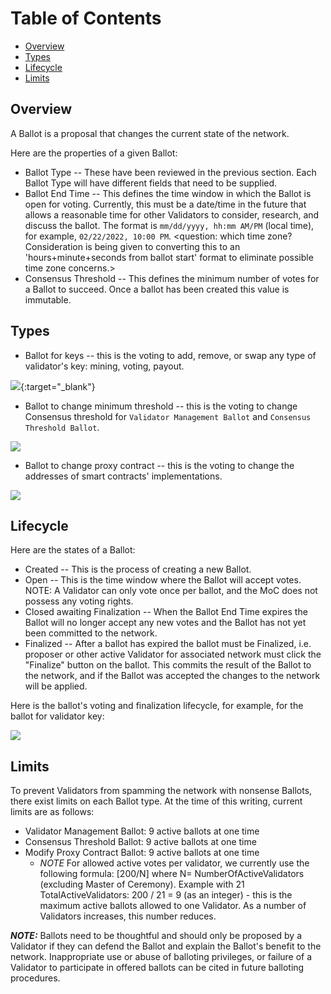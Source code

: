 # Table of Contents
* [Overview](#overview)
* [Types](#types)
* [Lifecycle](#lifecycle)
* [Limits](#limits)

## Overview

A Ballot is a proposal that changes the current state of the network.  

Here are the properties of a given Ballot:
* Ballot Type -- These have been reviewed in the previous section.  Each Ballot Type will have different fields that need to be supplied.
* Ballot End Time -- This defines the time window in which the Ballot is open for voting. Currently, this must be a date/time in the future that allows a reasonable time for other Validators to consider, research, and discuss the ballot.  The format is `mm/dd/yyyy, hh:mm AM/PM` (local time), for example, `02/22/2022, 10:00 PM`.  <question: which time zone?  Consideration is being given to converting this to an 'hours+minute+seconds from ballot start' format to eliminate possible time zone concerns.>
* Consensus Threshold -- This defines the minimum number of votes for a Ballot to succeed.  Once a ballot has been created this value is immutable.


## Types

* Ballot for keys -- this is the voting to add, remove, or swap any type of validator's key: mining, voting, payout.

[//]: # "http://sequencediagram.org/index.html#initialData=C4S2BsFMAIAUHkCC0ByBRAKgdXgJQNLQDi8AamrioigMJoBc0y+aAmtAEKIAy38G0GrjSIMASXgoAUFICGAY2AB7AE7RSPMQBFReKQAdZK0PJCGAdsGJkKVWmmg7YsKQBNZwWQCNZAZxik-GIoRBjwNAAS1ERoLKwAyoKSGLiINBhuHt5+MFy8-PHxYakxSSgpaRnunj7+0HHxALLUiDG4ZRXpmTU5cLjwABoJxa0ONMmpXVIqXkoAHtBKAG6Qahrc2rq49ADUO2Lmvp7g4L7QjZCejX4A1gA65mIAtvqqwGdLSqDmAObQN5AAJ4PDAqWSHABmqzOviUTxgCGQEJUcOgIHMYBAsnA-yBeyk602xWgAFoAHzWciUah0RyIZy7HbwfSQQ7QHwnL7QeQqSAeEBKczQQw-SD4hSgJYeGAkKl2WlOFyEnTEgA8JJJlNsNIcisZHGx4C+AHIzjy+aBBdAIaonmizq4QL59OBZIDIK58cqtqSKbLtfY6Qy9jQABZKJT+M4GzlWZTc0Pg0W4wG+fHmL4wKAQqxKCFa6mBvV7ABiIBOZ2AoZg1VkD01wEBLMW+YBgMYT3R6J+AHpPt9e4ZAUoAK7AevQRvNvPQCUC8z0WSuVw93lPZaQHu+ADusn0E9kEKhig9KYnnYxvzP5k1HKNwFN0FZrknIHh+P9hYV9NgvsC4hCMJImiWI2EScZykmDBGQAKhg81pVIL5uxLVR8CBXw4OgAAKB5oHw-CjiMYAMDfSAABo8IIp9zFcUj4UooVqMPY9gA9dDAUY6jZyPSAT1cDiMCbCiqIIi9uw4h4AEpxUUEApTY9QgkA8IohCUCEg6KCpAzRSVBAH5Q1zfN-2CUJVJAhotMqRkwz4m5fHoc9fB+AA6fxaNWe1oClcAQBfftuxTGCJ2fV94WgCkiOMcLIAnaK4zIyLuRHFReUsWKJ3MSBt3ZQ0uSdaBtzAUN0WgPzOysFk1k0FU8DuEKQpvHjWNPNtvN0p8XkbA9eP4wThO83z-InEB8yXF9VGgHc92gcSrzbRj5GreQbknRMrGy3L5r+drspWNQvEgVlZ2XD0GouprNTG6A12WbEWzmrsFqBcinsvP5CrnFZLt+5rIFOCiWr4tiBKBaAAEIAF53qCttRvzO7fMWNQZv0N6qw8YH+JTbzvri8xwRfMBvN5B7AqvKah1HKx4ca36YK9ZTzOA9SrIgzoMHJWB+iGIo8FGaz0kYPY4NFYAON8a5CdFFRsKkt7xZje9fHiZQwVFeW4NkyVpT6QZhgF0oOe0nmDf5koxgmSpyVMlTWZidnreFvY2yl8FZFlt67y+NXVE9mB5EFYAwUUM4Jt5Xwo3xVw+TkhSEV5w3LaFjI7ZZtTHbA1PyQaZoqDaVPYMap0kIHRB48gbCKZ+DipO1nY5HjvW85aQuTcqKRW4Ligc7JdOgMzjTwOd6C9kKmvcfxlHoF0pmAIzyzs479Jc7A-PRnaFex52MXLkaZ6fg4QEy4koFsKeFz3OfVZ68Zxvu83vuB4stnl9Hxkdtxmcu1ADxVHnmZQeS9NLbzXgkDe7cP6i3po1cWB8PocQiE6dWgIL6Hzrg3Lu68269zAf3ZmwC36gOgTsL+7UZwsRBqeb0xJkSolKkcVQgJAH2yHk7SCNsySPygZwl2u9YGXSdAg7sFdJRVx2pg++2CIG4K3qPW2hDX5ZxIXwnehVyHg0oX1UG6hao+mnlNOejcX4O2Hn3HheDSFwQZg1UuyFfhiPklXGudc3pOlgG6GmTiVjoMQUCO++JLHyLUYoheRCVEjzUYwQqewa49mpmOb+40dE0P0cSQxahjEyFjt9FuOCe4hM5gSJRZiOGc3JHkPgGBCgjGNh-aAMDLpK3ysAbgb4wCwFWLQvAWtpF5MUlUgoFtBbbxKeE5R5jt7qiGTUkZ9Tol7HkKldKVgKok2qnojYdV2hQweAAJgAAyHOgD2ScXwHrmBHE8I6agZw9NwGmExpT2Hv1CWSWZtSjZW2iY0gRLTYwYFDJHcM4BXB9NYYvYhUTOYzJ4NUr5Kdt6MmWWlVkVgLzrRBUoMF1oprtR9nGYSMc4660GfC4ZdSfnFNMa81RFSySfnlLqH8jJ4gjnkPISAUdbrcteIcMUjdcnN0UrSkBMLtJMp1EGX85ItlEjwLZMmujCWzn0CyIwZwrRVizCgklAyZQ2C-Cy5wMggA"
    [![](https://github.com/poanetwork/wiki/raw/master/assets/imgs/dapps-schemes/governance_keys_ballot_creation_scheme.png)](https://github.com/poanetwork/wiki/raw/master/assets/imgs/dapps-schemes/governance_keys_ballot_creation_scheme.png){:target="_blank"}


* Ballot to change minimum threshold -- this is the voting to change Consensus threshold for `Validator Management Ballot` and `Consensus Threshold Ballot`.

[//]: # "http://sequencediagram.org/index.html#initialData=C4S2BsFMAIAUHkCC0ByBRAKgdXgJQNLQDi8AamrioigMJoBc0yAsgJIrQYASuaAyl3gAZACLQAQoiFD4GaDV6IMreCgBQagIYBjYAHsATtFKbwIACab9BtQAdNB0NpD2AdsGJ6AbpAOvNrtowIpq2tmqWwJoARpoAzjCkeqCuAOYYejQAFgGpzCCuGFkGkHFZeuDm8nruBjrAEVYx8TDipuDJcXzWmqkwNDXAdbqNUbEJ0PiQAJ5xzAG9vtW19aPNE7AGegAe092Gi8tDq2oG0TvQ3ksmZpGGjKyucVHg4HHQzJBR83EA1gA6rlYAFtbIZgO8vMkCqloL8ZoCMHUngAzXzvOJ6YEwBDIFFbYHQApgECmOEzNQ3CxWQzQAC0AD5PD4-AEgtAQmFGPBbJAntBYq9ktBtCUrCAatB7H0tLoQF4rDAiFdWYFgqFwlS7kYADx0unM3z+NUcjWMNpC4AAcneosg4slKMMhJA73Mrts4E000g5kppmp1npTOVLON7M5tkY2T0egS7wtHQ8+hFOTSMGBBWgwGKpXKlTUrmSMCgKI8ehRhtVEbNADEQK93jmYJFNICDbYtmCElUFeAAK6QdsC9rJG3QPlVUDYtSho1s9VhYNJFLpTJpvIFIolMoVKoDFa6RgAKmPdsVieSGWyuUg27ze9P0AAFIDoO-388HMAMCBsQAaN8P3fSdfwAoDgM7PRu19G5B0BABKWVQAVYBEmhNJrw3fJClzXdKiOYYGiLNDoAMEBUiyctKxXGEsNyHD73w-dBiI+hskgbRfjiehh2BOJUgAOgSVxzCWV1oD7CxJIw2F4WmY9h0nbM-xgJkv0cFTsWHDTk1U6AmW0fsDBKdwtKHVwDVcSAAHcR0tIl3hssAsizMxMw8XkjCk7V-kUxTLKlLs41g0xBwMgBeaAAGZhygmDzDgmAAEIoqMky+WAJK-JygKO2CnskugHUoqg3YmPzcxctyylZPotJGLwyrCPqRlNh2PYej6Fqj2gU8+mAKZZnmfw+gMZ8EP-aABsvCF9jqPoJtPZD5UVOAtl2ebDgPY4Rnazauv6VjWoZWjMPXBityavceuAeh5LmBYxqmwUky27rtGO3R3k0cxzB3eMIntOVUJxDbOoObqdqI2rV3qzdcJ3ZroZOobHtGpYUaPU8-NdM7UkQEHIGfKFVyGhDlvqVbSLRkbFiMLGGlpp7Ma+4BGXx+HGqRm7GcYCTSZhclpmgKmfEuIwSNhuiLoaq6eYIxnGWZjGGbZ+h+q+HCYXEaZ8aG59+KEkSxIMCnjzUFX6dujm6tlhGKt59XoEzVwhfky5K2JUAaRsMSxbWq2xtu6XzpvOXEYfRW2cZWaukO26T38vyZtHYAhD-MBYF8LVfaWi2A9IuP3qOw8Gk5+3uajliy71YuE75kVjNMjx3LAKUlh833oAiwEACYAAYB+gAB6bNkjJVx+2BaIlgrSSA21OJQ7XcOHeu6Oy9jtP48h0vdruvrk-81PLUdyp85Xrn5er26653kvE6bjKzNe4UcwVv0K7XqvmJthl657yfjjY+Kcvj7WmOfcwl9v7YRvn-Rm99LS7wWvvNiz8W5BQ6tmDeVRe6uGfPoF40Ap4zznpWLu1h3hjz7ghaAABqaAABGIGhdWgPwbmzK+ld4HIxjgyOc1ZFxRmgHwfs2gghxHeDuMETxICsJBmtWBl1I4IK4YI8MwjgzGEXr7aMYo0JVDfh4DU9oDDvElM2aAZhngKJQmtDRC5TRhA0EAA"
    ![](https://github.com/poanetwork/wiki/raw/master/assets/imgs/dapps-schemes/governance_min_threshold_ballot_creation_scheme.png)


* Ballot to change proxy contract -- this is the voting to change the addresses of smart contracts' implementations.

[//]: # "http://sequencediagram.org/index.html#initialData=C4S2BsFMAIAUHkCC0ByBRAKgdXgJQNLQDi8AamrioigMJoBc0ysu8AGgJrQBCiAMn3gZoNXGkQYAkvBQAoWQEMAxsAD2AJ2ikF4EABMFa9bIAOC9aCUgzAO2DFVAN0jqbCm0pgARBSZOyDYAUAIwUAZxhSVVAbAHMMVRoAC3dY2HVVAA8ATxFVO3VlYADDEPCYbh1waLCAZSMFWJgafOBClRKg0IjofEhssIBZd0aXPIKizrKe9Kzs+o1R8bbJ2XVgrOgnMe1dQI1GSRswoPBwMOhByCDhsIBrAB0bSQBbEw1gC8dokDjoO-6TwwhWOADMXBcwqoXjAEMhQRkXtBfmAQDp-v1ZLt9IYNNAALQAPgczlc7k80B8fkY8BMkGO0FCZ2i0CU6kghhA+WgZiaihUIEchhgRG2ZI83l8-mx+00AB58fiSS43BLKVLGJVmcAAOQXNkc0Dc0EaJEgC56c0mcAKbKQPRYnQ4owE4mi0mqilUkyMZKqVQRC5a6r2NSslJxGAmDI5WQ2aIwKCg+yqUHK8VejUAMRAZwuwCSMECCieSujqneET00AUej07LCYVLrNa7VD2TpzaZIb10Hp1dAMNk7pV5MlfldURi8USEbSMdyLQmKkYACpVwbhcHoglkqlILMcuvoAAKJ7QC8Xk7mYAYEAwgA058vF-7d8fz5f5cr9sQdYbYRPjYL4XkorZFBgHaQE8ACU-KgEKwCRD8cS7nOh6LuBHTxkh0DqCAsRJCmaZTr8M57nEGHLG29DJJASh3GE9DNi8YSxAAdBENh6GM5rQEKez8ShsQYtkq7Nv20CDjAxLXhYUn3tBNhKnJoaKdAxJKAAruo7J2ApMLNjYkAAO6MlULJ8SZYBJL80C6C8YA8mMAnOhoDzieJyk8hkP56H+9aQI2yIXDhfZvMA2RYsJaGpFRS4rCoRIYQshRNNRRRrquTTAH0AzDG4TTqCeMEPtAOXbp8qWjCV67wYKwpwAu1XpQlbayClDStVhwBEqRqGznFC4ZSuAL5SMRVld20QtTAYHLp8Nb-kFgYBByAqIbCzVdc0PXRdOsWUcNbVFESeVDBNYwnSu64eea-WxIgG2QCe3zTnlMF1UUDW4edBWjJo13FH9l2Az1fUxYNR1zCNwCMHxb1kaJNbPVsmg4ftZGHfOMNA2d-QXYVV09fQ645YMKJxNw2QPXlJ6sRxXE8eon2rrIINE2DC0QwdUM4zksOMI5NhI2NWxpiioC4sYPHfZtvQE-9RWw5jA0UfzmHc4SlV1DtgvQLdnkVRZwB8PeYCwC4MrS7VbNy41OuzSrD3Y-FPUKo7etA4w2m6fS9gOU5dKaK5srQAAvE8ABMAAMMfQAA9FJ0TojYWkvMEYypvxTqymEqvkehx3g9rJu64s3ULVlOUYRgSQNkkqjgHotsF67xcLR7ZdO97rI6Xp9jlgLBYN031aRzYJ5qKc0BpxnWdpqH0sXEnUcwdAADU0AAIxrfbuGexXu0LW3fNu1rI4ZuOPrQLUWlKJ4wUNu8xyQHvG2NS7Z8d4lxSX5619XRaFztLX07JhTVmmvYKUHJ1AXG5AWRM5piiyw-rhf+Y51R+HkEAA"
    ![](https://github.com/poanetwork/wiki/raw/master/assets/imgs/dapps-schemes/governance_proxy_ballot_creation_scheme.png)

## Lifecycle

Here are the states of a Ballot:
* Created -- This is the process of creating a new Ballot.
* Open -- This is the time window where the Ballot will accept votes.  NOTE: A Validator can only vote once per ballot, and the MoC does not possess any voting rights.
* Closed awaiting Finalization -- When the Ballot End Time expires the Ballot will no longer accept any new votes and the Ballot has not yet been committed to the network.
* Finalized -- After a ballot has expired the ballot must be Finalized, i.e. proposer or other active Validator for associated network must click the "Finalize" button on the ballot.  This commits the result of the Ballot to the network, and if the Ballot was accepted the changes to the network will be applied.

Here is the ballot's voting and finalization lifecycle, for example, for the ballot for validator key:

![](https://github.com/poanetwork/wiki/raw/master/assets/imgs/dapps-schemes/governance_voting_and_finalizing_ballot_for_mining_keys_scheme.png)

## Limits
To prevent Validators from spamming the network with nonsense Ballots, there exist limits on each Ballot type.
At the time of this writing, current limits are as follows:
*  Validator Management Ballot: 9 active ballots at one time
*  Consensus Threshold Ballot: 9 active ballots at one time
*  Modify Proxy Contract Ballot: 9 active ballots at one time
   * *NOTE* For allowed active votes per validator, we currently use the following formula: [200/N] where N= NumberOfActiveValidators (excluding Master of Ceremony).  Example with 21 TotalActiveValidators:  200 / 21 = 9 (as an integer) - this is the maximum active ballots allowed to one Validator.  As a number of Validators increases, this number reduces.

_**NOTE:**_ Ballots need to be thoughtful and should only be proposed by a Validator if they can defend the Ballot and explain the Ballot's benefit to the network.  Inappropriate use or abuse of balloting privileges, or failure of a Validator to participate in offered ballots can be cited in future balloting procedures.